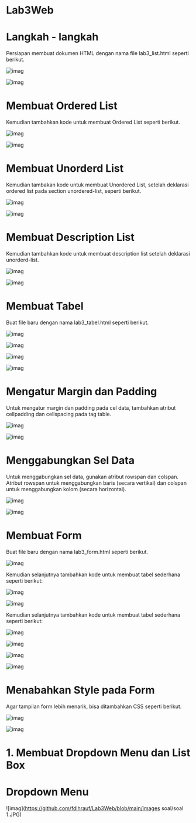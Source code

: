 # Lab3Web
# Langkah - langkah
Persiapan membuat dokumen HTML dengan nama file lab3_list.html seperti berikut.

![imag](https://github.com/fdlhrauf/Lab3Web/blob/main/images/1.JPG)

![imag](https://github.com/fdlhrauf/Lab3Web/blob/main/images/1,1.JPG)

# Membuat Ordered List
Kemudian tambahkan kode untuk membuat Ordered List seperti berikut.

![imag](https://github.com/fdlhrauf/Lab3Web/blob/main/images/2.JPG)

![imag](https://github.com/fdlhrauf/Lab3Web/blob/main/images/2,2.JPG)

# Membuat Unorderd List
Kemudian tambakan kode untuk membuat Unordered List, setelah deklarasi ordered list pada
section unordered-list, seperti berikut.

![imag](https://github.com/fdlhrauf/Lab3Web/blob/main/images/3.JPG)

![imag](https://github.com/fdlhrauf/Lab3Web/blob/main/images/3,3.JPG)

# Membuat Description List
Kemudian tambahkan kode untuk membuat description list setelah deklarasi unorderd-list.

![imag](https://github.com/fdlhrauf/Lab3Web/blob/main/images/4.JPG)

![imag](https://github.com/fdlhrauf/Lab3Web/blob/main/images/4,4.JPG)

# Membuat Tabel
Buat file baru dengan nama lab3_tabel.html seperti berikut.

![imag](https://github.com/fdlhrauf/Lab3Web/blob/main/images/file%20baru.JPG)

![imag](https://github.com/fdlhrauf/Lab3Web/blob/main/images/5.JPG)

![imag](https://github.com/fdlhrauf/Lab3Web/blob/main/images/55.JPG)

![imag](https://github.com/fdlhrauf/Lab3Web/blob/main/images/5,5.JPG)

# Mengatur Margin dan Padding
Untuk mengatur margin dan padding pada cel data, tambahkan atribut cellpadding dan
cellspacing pada tag table.

![imag](https://github.com/fdlhrauf/Lab3Web/blob/main/images/padding.JPG)

![imag](https://github.com/fdlhrauf/Lab3Web/blob/main/images/5,5.JPG)

# Menggabungkan Sel Data
Untuk menggabungkan sel data, gunakan atribut rowspan dan colspan. Atribut rowspan untuk
menggabungkan baris (secara vertikal) dan colspan untuk menggabungkan kolom (secara
horizontal).

![imag](https://github.com/fdlhrauf/Lab3Web/blob/main/images/6.JPG)

![imag](https://github.com/fdlhrauf/Lab3Web/blob/main/images/6,6.JPG)

# Membuat Form
Buat file baru dengan nama lab3_form.html seperti berikut.

![imag](https://github.com/fdlhrauf/Lab3Web/blob/main/images/filebaru2.JPG)

Kemudian selanjutnya tambahkan kode untuk membuat tabel sederhana seperti berikut:

![imag](https://github.com/fdlhrauf/Lab3Web/blob/main/images/7.JPG)

![imag](https://github.com/fdlhrauf/Lab3Web/blob/main/images/7,7.JPG)

Kemudian selanjutnya tambahkan kode untuk membuat tabel sederhana seperti berikut:

![imag](https://github.com/fdlhrauf/Lab3Web/blob/main/images/8.JPG)

![imag](https://github.com/fdlhrauf/Lab3Web/blob/main/images/8,8.JPG)

![imag](https://github.com/fdlhrauf/Lab3Web/blob/main/images/9.JPG)

![imag](https://github.com/fdlhrauf/Lab3Web/blob/main/images/9,9.JPG)

# Menabahkan Style pada Form
Agar tampilan form lebih menarik, bisa ditambahkan CSS seperti berikut.

![imag](https://github.com/fdlhrauf/Lab3Web/blob/main/images/10.JPG)

![imag](https://github.com/fdlhrauf/Lab3Web/blob/main/images/10,10.JPG)

# 1. Membuat Dropdown Menu dan List Box
# Dropdown Menu

![imag](https://github.com/fdlhrauf/Lab3Web/blob/main/images soal/soal 1.JPG)

